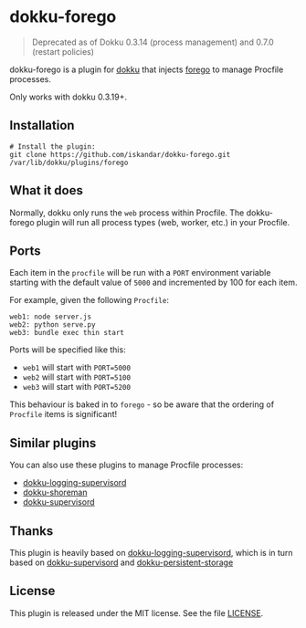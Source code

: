 # dokku-forego

> Deprecated as of Dokku 0.3.14 (process management) and 0.7.0 (restart policies)

dokku-forego is a plugin for [dokku][dokku] that injects
[forego][forego] to manage Procfile processes.

Only works with dokku 0.3.19+.

## Installation

```
# Install the plugin:
git clone https://github.com/iskandar/dokku-forego.git /var/lib/dokku/plugins/forego
```

## What it does

Normally, dokku only runs the `web` process within Procfile. The
dokku-forego plugin will run all process types (web, worker, etc.) in your Procfile.


## Ports

Each item in the `procfile` will be run with a `PORT` environment variable starting with the default value of `5000` and incremented by 100 for each item.

For example, given the following `Procfile`:

    web1: node server.js
    web2: python serve.py
    web3: bundle exec thin start

Ports will be specified like this:

* `web1` will start with `PORT=5000`
* `web2` will start with `PORT=5100`
* `web3` will start with `PORT=5200`

This behaviour is baked in to `forego` - so be aware that the ordering of `Procfile` items is significant!

## Similar plugins

You can also use these plugins to manage Procfile processes:

* [dokku-logging-supervisord][dokku-logging-supervisord]
* [dokku-shoreman](https://github.com/statianzo/dokku-shoreman)
* [dokku-supervisord](https://github.com/statianzo/dokku-supervisord)

## Thanks

This plugin is heavily based on [dokku-logging-supervisord][dokku-logging-supervisord], which is in turn based on
 [dokku-supervisord](https://github.com/statianzo/dokku-supervisord) and [dokku-persistent-storage](https://github.com/dyson/dokku-persistent-storage)

## License

This plugin is released under the MIT license. See the file [LICENSE](LICENSE).

[dokku]: https://github.com/progrium/dokku
[forego]: https://github.com/ddollar/forego
[dokku-logging-supervisord]: https://github.com/sehrope/dokku-logging-supervisord
